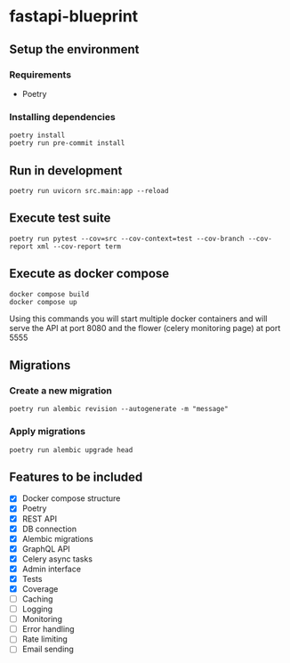 # fastapi-blueprint

## Setup the environment

### Requirements

- Poetry

### Installing dependencies

```
poetry install
poetry run pre-commit install
```

## Run in development

```
poetry run uvicorn src.main:app --reload
```

## Execute test suite

```
poetry run pytest --cov=src --cov-context=test --cov-branch --cov-report xml --cov-report term
```

## Execute as docker compose

```
docker compose build
docker compose up
```

Using this commands you will start multiple docker containers and will serve the API at port 8080 and the flower (celery monitoring page) at port 5555

## Migrations

### Create a new migration

```
poetry run alembic revision --autogenerate -m "message"
```

### Apply migrations

```
poetry run alembic upgrade head
```

## Features to be included

- [x] Docker compose structure
- [x] Poetry
- [x] REST API
- [x] DB connection
- [x] Alembic migrations
- [x] GraphQL API
- [x] Celery async tasks
- [x] Admin interface
- [x] Tests
- [x] Coverage
- [ ] Caching
- [ ] Logging
- [ ] Monitoring
- [ ] Error handling
- [ ] Rate limiting
- [ ] Email sending
